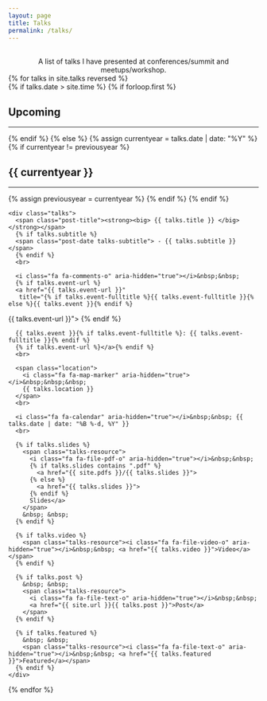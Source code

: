 ```yaml
---
layout: page
title: Talks
permalink: /talks/
---
```

<br>
<div align="center"> A list of talks I have presented at conferences/summit and meetups/workshop. </div>

<div>
{% for talks in site.talks reversed %}
  <br>
  {% if talks.date > site.time %}
    {% if forloop.first %}
      <h2 class="talks-section" id="upcoming">Upcoming</h2>
      <hr class="talks-hr">
    {% endif %}
  {% else %}
    {% assign currentyear = talks.date | date: "%Y" %}
    {% if currentyear != previousyear %}
      <h2 class="talks-section" id="y{{ talks.date | date: "%Y"}}">{{ currentyear }}</h2>
      <hr class="talks-hr">
      {% assign previousyear = currentyear %}
    {% endif %}
  {% endif %}


    <div class="talks">
      <span class="post-title"><strong><big> {{ talks.title }} </big></strong></span>
      {% if talks.subtitle %}
      <span class="post-date talks-subtitle"> - {{ talks.subtitle }} </span>
      {% endif %}
      <br>

      <i class="fa fa-comments-o" aria-hidden="true"></i>&nbsp;&nbsp;
      {% if talks.event-url %}
      <a href="{{ talks.event-url }}"
       title="{% if talks.event-fulltitle %}{{ talks.event-fulltitle }}{% else %}{{ talks.event }}{% endif %}
{{ talks.event-url }}">
      {% endif %}

      {{ talks.event }}{% if talks.event-fulltitle %}: {{ talks.event-fulltitle }}{% endif %}
      {% if talks.event-url %}</a>{% endif %}
      <br>

      <span class="location">
        <i class="fa fa-map-marker" aria-hidden="true"></i>&nbsp;&nbsp;&nbsp;
        {{ talks.location }}
      </span>
      <br>

      <i class="fa fa-calendar" aria-hidden="true"></i>&nbsp;&nbsp; {{ talks.date | date: "%B %-d, %Y" }}
      <br>

      {% if talks.slides %}
        <span class="talks-resource">
          <i class="fa fa-file-pdf-o" aria-hidden="true"></i>&nbsp;&nbsp;
          {% if talks.slides contains ".pdf" %}
            <a href="{{ site.pdfs }}/{{ talks.slides }}">
          {% else %}
            <a href="{{ talks.slides }}">
          {% endif %}
          Slides</a>
        </span>
        &nbsp; &nbsp;
      {% endif %}

      {% if talks.video %}
        <span class="talks-resource"><i class="fa fa-file-video-o" aria-hidden="true"></i>&nbsp;&nbsp; <a href="{{ talks.video }}">Video</a></span>
      {% endif %}

      {% if talks.post %}
        &nbsp; &nbsp;
        <span class="talks-resource">
          <i class="fa fa-file-text-o" aria-hidden="true"></i>&nbsp;&nbsp;
          <a href="{{ site.url }}{{ talks.post }}">Post</a>
        </span>
      {% endif %}

      {% if talks.featured %}
        &nbsp; &nbsp;
        <span class="talks-resource"><i class="fa fa-file-text-o" aria-hidden="true"></i>&nbsp;&nbsp; <a href="{{ talks.featured }}">Featured</a></span>
      {% endif %}
    </div>
{% endfor %}
</div>
